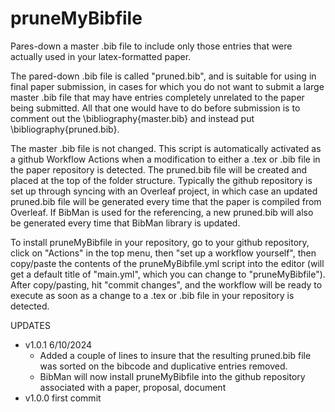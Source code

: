 # pruneMyBibfile
Pares-down a master .bib file to include only those entries that were actually used in your latex-formatted paper. 

The pared-down .bib file is called "pruned.bib", and is suitable for using in final paper submission, in cases for which you do not want to submit a large master .bib file that may have entries completely unrelated to the paper being submitted.  All that one would have to do before submission is to comment out the \bibliography{master.bib} and instead put \bibliography{pruned.bib}. 

The master .bib file is not changed.  This script is automatically activated as a github Workflow Actions when a modification to either a .tex or .bib file in the paper repository is detected. The pruned.bib file will be created and placed at the top of the folder structure.  Typically the github repository is set up through syncing with an Overleaf project, in which case an updated pruned.bib file will be generated every time that the paper is compiled from Overleaf. If BibMan is used for the referencing, a new pruned.bib will also be generated every time that BibMan library is updated.  

To install pruneMyBibfile in your repository, go to your github repository, click on "Actions" in the top menu, then "set up a workflow yourself", then copy/paste the contents of the pruneMyBibfile.yml script into the editor (will get a default title of "main.yml", which you can change to "pruneMyBibfile").  After copy/pasting, hit "commit changes", and the workflow will be ready to execute as soon as a change to a .tex or .bib file in your repository is detected. 

UPDATES

* v1.0.1  6/10/2024
  - Added a couple of lines to insure that the resulting pruned.bib file was sorted on the bibcode and duplicative entries removed.
  - BibMan will now install pruneMyBibfile into the github repository associated with a paper, proposal, document 
* v1.0.0  first commit
